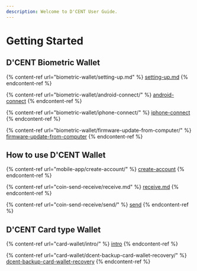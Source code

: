 ```yaml
---
description: Welcome to D'CENT User Guide.
---
```


# Getting Started

## D'CENT Biometric Wallet

{% content-ref url="biometric-wallet/setting-up.md" %}
[setting-up.md](biometric-wallet/setting-up.md)
{% endcontent-ref %}

{% content-ref url="biometric-wallet/android-connect/" %}
[android-connect](biometric-wallet/android-connect/)
{% endcontent-ref %}

{% content-ref url="biometric-wallet/iphone-connect/" %}
[iphone-connect](biometric-wallet/iphone-connect/)
{% endcontent-ref %}

{% content-ref url="biometric-wallet/firmware-update-from-computer/" %}
[firmware-update-from-computer](biometric-wallet/firmware-update-from-computer/)
{% endcontent-ref %}

## How to use D'CENT Wallet

{% content-ref url="mobile-app/create-account/" %}
[create-account](mobile-app/create-account/)
{% endcontent-ref %}

{% content-ref url="coin-send-receive/receive.md" %}
[receive.md](coin-send-receive/receive.md)
{% endcontent-ref %}

{% content-ref url="coin-send-receive/send/" %}
[send](coin-send-receive/send/)
{% endcontent-ref %}

## D'CENT Card type Wallet

{% content-ref url="card-wallet/intro/" %}
[intro](card-wallet/intro/)
{% endcontent-ref %}

{% content-ref url="card-wallet/dcent-backup-card-wallet-recovery/" %}
[dcent-backup-card-wallet-recovery](card-wallet/dcent-backup-card-wallet-recovery/)
{% endcontent-ref %}
